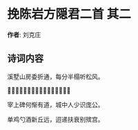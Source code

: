 # 挽陈岩方隠君二首  其二

**作者**: 刘克庄

## 诗词内容

溪墅山房委折通，每分半榻听松风。

𥬠成昔喜同浮白，荔熟今悲自擘红。

宰上碑何惭有道，城中人少识庞公。

单鸡勺酒新丘远，迢递扶衰别殡宫。

